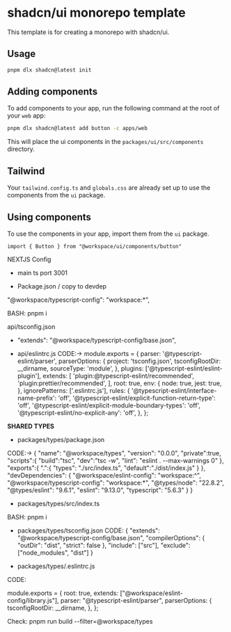# shadcn/ui monorepo template

This template is for creating a monorepo with shadcn/ui.

## Usage

```bash
pnpm dlx shadcn@latest init
```

## Adding components

To add components to your app, run the following command at the root of your `web` app:

```bash
pnpm dlx shadcn@latest add button -c apps/web
```

This will place the ui components in the `packages/ui/src/components` directory.

## Tailwind

Your `tailwind.config.ts` and `globals.css` are already set up to use the components from the `ui` package.

## Using components

To use the components in your app, import them from the `ui` package.

```tsx
import { Button } from "@workspace/ui/components/button"
```


NEXTJS Config

- main ts port 3001

- Package.json / copy to devdep 

"@workspace/typescript-config": "workspace:*",

BASH: pnpm i

api/tsconfig.json 
+ "extends": "@workspace/typescript-config/base.json",

+ api/eslintrc.js
CODE:->
    module.exports = {
  parser: '@typescript-eslint/parser',
  parserOptions: {
    project: 'tsconfig.json',
    tsconfigRootDir: __dirname,
    sourceType: 'module',
  },
  plugins: ['@typescript-eslint/eslint-plugin'],
  extends: [
    'plugin:@typescript-eslint/recommended',
    'plugin:prettier/recommended',
  ],
  root: true,
  env: {
    node: true,
    jest: true,
  },
  ignorePatterns: ['.eslintrc.js'],
  rules: {
    '@typescript-eslint/interface-name-prefix': 'off',
    '@typescript-eslint/explicit-function-return-type': 'off',
    '@typescript-eslint/explicit-module-boundary-types': 'off',
    '@typescript-eslint/no-explicit-any': 'off',
  },
};


**SHARED TYPES**

+ packages/types/package.json

CODE:->
{
    "name": "@workspace/types",
    "version": "0.0.0",
    "private":true,
    "scripts":{
        "build":"tsc",
        "dev":"tsc -w",
        "lint": "eslint . --max-warnings 0"
    },
    "exports":{
        ".":{
            "types": "./src/index.ts",
            "default":"./dist/index.js"
        }
    },
    "devDependencies": {
        "@workspace/eslint-config": "workspace:^",
        "@workspace/typescript-config": "workspace:*",
        "@types/node": "22.8.2",
        "@types/eslint": "9.6.1",
        "eslint": "9.13.0",
        "typescript": "5.6.3"
    }
}

+ packages/types/src/index.ts

BASH: pnpm i

+ packages/types/tsconfig.json
CODE: 
{
    "extends": "@workspace/typescript-config/base.json",
    "compilerOptions": {
        "outDir": "dist",
        "strict": false
    },
    "include": ["src"],
    "exclude": ["node_modules", "dist"]
}

+ packages/types/.eslintrc.js

CODE:

module.exports = {
    root: true,
    extends: ["@workspace/eslint-config/library.js"],
    parser: "@typescript-eslint/parser",
    parserOptions: {
        tsconfigRootDir: __dirname,
    },
};

Check: pnpm run build --filter=@workspace/types
